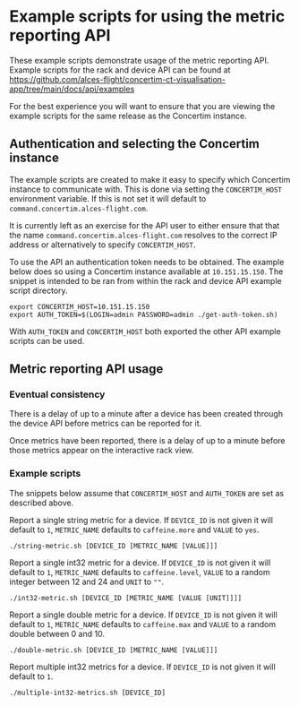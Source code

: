 # Example scripts for using the metric reporting API

These example scripts demonstrate usage of the metric reporting API.  Example
scripts for the rack and device API can be found at
https://github.com/alces-flight/concertim-ct-visualisation-app/tree/main/docs/api/examples

For the best experience you will want to ensure that you are viewing the
example scripts for the same release as the Concertim instance.

## Authentication and selecting the Concertim instance

The example scripts are created to make it easy to specify which Concertim
instance to communicate with.  This is done via setting the `CONCERTIM_HOST`
environment variable.  If this is not set it will default to
`command.concertim.alces-flight.com`.

It is currently left as an exercise for the API user to either ensure that that
the name `command.concertim.alces-flight.com` resolves to the correct IP
address or alternatively to specify `CONCERTIM_HOST`.

To use the API an authentication token needs to be obtained.  The example below
does so using a Concertim instance available at `10.151.15.150`.  The snippet
is intended to be ran from within the rack and device API example script
directory.

```
export CONCERTIM_HOST=10.151.15.150
export AUTH_TOKEN=$(LOGIN=admin PASSWORD=admin ./get-auth-token.sh)
```

With `AUTH_TOKEN` and `CONCERTIM_HOST` both exported the other API example
scripts can be used.

## Metric reporting API usage

### Eventual consistency

There is a delay of up to a minute after a device has been created through the
device API before metrics can be reported for it.

Once metrics have been reported, there is a delay of up to a minute before
those metrics appear on the interactive rack view.

### Example scripts

The snippets below assume that `CONCERTIM_HOST` and `AUTH_TOKEN` are set as described above.

Report a single string metric for a device.  If `DEVICE_ID` is not given it
will default to `1`, `METRIC_NAME` defaults to `caffeine.more` and
`VALUE` to `yes`.

```
./string-metric.sh [DEVICE_ID [METRIC_NAME [VALUE]]]
```

Report a single int32 metric for a device. If `DEVICE_ID` is not given it
will default to `1`, `METRIC_NAME` defaults to `caffeine.level`,
`VALUE` to a random integer between 12 and 24 and `UNIT` to `""`.

```
./int32-metric.sh [DEVICE_ID [METRIC_NAME [VALUE [UNIT]]]]
```

Report a single double metric for a device. If `DEVICE_ID` is not given it
will default to `1`, `METRIC_NAME` defaults to `caffeine.max` and
`VALUE` to a random double between 0 and 10.

```
./double-metric.sh [DEVICE_ID [METRIC_NAME [VALUE]]]
```

Report multiple int32 metrics for a device.  If `DEVICE_ID` is not given it
will default to `1`.

```
./multiple-int32-metrics.sh [DEVICE_ID]
```
